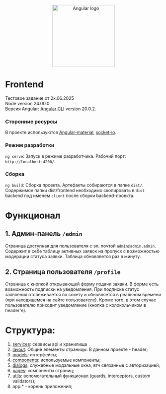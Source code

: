 <p align="center">
  <a href="https://angular.io" target="blank"> <img src="https://angular.io/assets/images/logos/angular/angular.svg" width="200" alt="Angular logo"> </a>
</p>

# Frontend

Тестовое задание от 2x.06.2025 <br>
Node version 24.00.0. <br>
Версия Angular: [Angular CLI](https://github.com/angular/angular-cli) version 20.0.2.

### Сторонние ресурсы
В проекте используются [Angular-material](https://material.angular.dev/), [socket-io](https://www.npmjs.com/package/socket.io-client).

### Режим разработки

`ng serve`: Запуск в режиме разработчика. Рабочий порт: `http://localhost:4200/`. 

### Сборка 

`ng build`: Сборка проекта. Артефакты собираются в папке `dist/`. Содержимое папки dist/frontend необходимо скопировать в `dist` backend под именем `client` после сборки backend-проекта.

# Функционал

## 1. Админ-панель `/admin`

Страница доступная для пользователя с эл. почтой `admin@admin.admin`. Содержит в себе таблицу активных заявок на пропуск с возможностью модерации статуса заявки. Таблица обновляется раз в минуту.

## 2. Страница пользователя `/profile`

Страница с кнопкой открывающей форму подачи заявки. В форме есть возможность подписки на уведомления.
При подписке статус заявления отслеживается по сокету и обновляется в реальном времени (при находящемся на сайте пользователе). Кроме того, в этом случае пользователю приходит уведомление (кнопка с колокольчиком в header'е).

# Структура:
1. [services](/src/app/services): сервисы api и хранилища
2. [layout](/src/app/layout): Общие элементы страницы. В данном проекте - header;
3. [models](/src/app/meta): интерфейсы;
4. [components](/src/app/components): используемые компоненты;
5. [dialogs](src/app/dialogs): служебные модальные окна, втч связанные с авторизацией;
6. [pages](src/app/pages): компоненты страниц;
7. [utils](src/app/utils): вспомогательный функционал (guards, interceptors, custom validators);
8. app.* - корень приложения;


